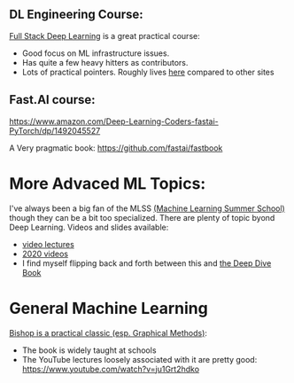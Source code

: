 


## DL Engineering Course: 
[Full Stack Deep Learning](https://course.fullstackdeeplearning.com/) is a great practical course: 

- Good focus on ML infrastructure issues. 
- Has quite a few heavy hitters as contributors. 
- Lots of practical pointers. Roughly lives [here](https://github.com/full-stack-deep-learning/course-gitbook/blob/master/.gitbook/assets/image%20%282%29.png) compared to other sites


## Fast.AI course: 
https://www.amazon.com/Deep-Learning-Coders-fastai-PyTorch/dp/1492045527

A Very pragmatic book: 
https://github.com/fastai/fastbook



# More Advaced ML Topics: 

I've always been a big fan of the MLSS [(Machine Learning Summer School)](http://www.mlss.cc/) though they can be a bit too specialized. There are plenty of topic byond Deep Learning. Videos and slides available:

- [video lectures](http://videolectures.net/site/search/?q=MLSS)
- [2020 videos](http://mlss.tuebingen.mpg.de/2020/schedule.html)
- I find myself flipping back and forth between this and [the Deep Dive Book](https://d2l.ai/)


# General Machine Learning 

[Bishop is a practical classic (esp. Graphical Methods)](https://www.microsoft.com/en-us/research/uploads/prod/2006/01/Bishop-Pattern-Recognition-and-Machine-Learning-2006.pdf): 

- The book is widely taught at schools 
- The YouTube lectures loosely associated with it are pretty good: 
https://www.youtube.com/watch?v=ju1Grt2hdko

